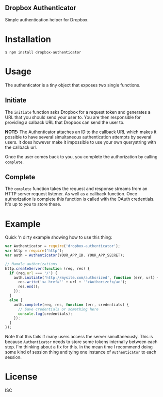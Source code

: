 Dropbox Authenticator
---------------------

Simple authentication helper for Dropbox.

# Installation

`$ npm install dropbox-authenticator`

# Usage

The authenticator is a tiny object that exposes two single functions.

## Initiate

The `initiate` function asks Dropbox for a request token and generates a URL
that you should send your user to. You are then responsible for providing
a calback URL that Dropbox can send the user to.

**NOTE:** The Authenticator attaches an ID to the callback URL which makes it
possible to have several simultaneous authentication attempts by several users.
It does however make it impossible to use your own querystring with the
callback url.

Once the user comes back to you, you complete the authorization by calling
`complete`.

## Complete

The `complete` function takes the request and response streams from an HTTP
server request listener. As well as a callback function. Once authorization is
complete this function is called with the OAuth credentials. It's up to you
to store these.

# Example

Quick 'n dirty example showing how to use this thing:

```js
var Authenticator = require('dropbox-authenticator');
var http = require('http');
var auth = Authenticator(YOUR_APP_ID, YOUR_APP_SECRET);

// Handle authorizations
http.createServer(function (req, res) {
  if (req.url === '/') {
    auth.initiate('http://mysite.com/authorized', function (err, url) {
      res.write('<a href="' + url + '">Authorize!</a>');
      res.end();
    });
  }
  else {
    auth.complete(req, res, function (err, credentials) {
      // Save credentials or something here
      console.log(credentials);
    });
  }
});
```

Note that this fails if many users access the server simultaneously. This is
because `Authenticator` needs to store some tokens internally between each
step. I'm thinking about a fix for this. In the mean time I recommend doing
some kind of session thing and tying one instance of `Authenticator` to each
session.

# License

ISC

